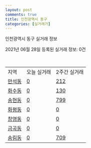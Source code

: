 ```yaml
---
layout: post
comments: true
title: 인천광역시 동구
categories: [실거래가]
---
```


인천광역시 동구 실거래 정보

2021년 06월 28일 등록된 실거래 정보: 0건

<script type="text/javascript">
  google.charts.load('current', {'packages':['corechart']});
  google.charts.setOnLoadCallback(drawChart);

  function drawChart() {
    var data = google.visualization.arrayToDataTable([['거래일', '매매', '전월세', '전매'], ['20-06', 6, 3, 1], ['20-07', 127, 51, 4], ['20-08', 73, 26, 8], ['20-09', 69, 34, 10], ['20-10', 89, 57, 5], ['20-11', 105, 26, 8], ['20-12', 95, 40, 17], ['21-01', 89, 29, 6], ['21-02', 107, 40, 13], ['21-03', 185, 46, 16], ['21-04', 139, 32, 14], ['21-05', 148, 33, 16], ['21-06', 57, 20, 6]]);

    var options = {
      title: '최근 유형별 거래량 추이',
      legend: { position: 'bottom' }
    };

    var chart = new google.visualization.LineChart(document.getElementById('columnchart_material'));
    chart.draw(data, (options));
  }
</script>

<div id="columnchart_material" style="width: 100%; margin-left: -35px"></div>
<br>
<table class="sortable">
  <tr>
    <td>지역</td>
    <td>오늘 실거래</td>
    <td>2주간 실거래</td>
  </tr>

  
  <tr class="item">
    <td><a href="2814010100.html">만석동</a></td>
    <td><a href="2814010100.html">0</a></td>
    <td><a href="2814010100.html">212</a></td>
  </tr>
    

  <tr class="item">
    <td><a href="2814010200.html">화수동</a></td>
    <td><a href="2814010200.html">0</a></td>
    <td><a href="2814010200.html">130</a></td>
  </tr>
    

  <tr class="item">
    <td><a href="2814010300.html">송현동</a></td>
    <td><a href="2814010300.html">0</a></td>
    <td><a href="2814010300.html">799</a></td>
  </tr>
    

  <tr class="item">
    <td><a href="2814010400.html">화평동</a></td>
    <td><a href="2814010400.html">0</a></td>
    <td><a href="2814010400.html">0</a></td>
  </tr>
    

  <tr class="item">
    <td><a href="2814010500.html">창영동</a></td>
    <td><a href="2814010500.html">0</a></td>
    <td><a href="2814010500.html">0</a></td>
  </tr>
    

  <tr class="item">
    <td><a href="2814010600.html">금곡동</a></td>
    <td><a href="2814010600.html">0</a></td>
    <td><a href="2814010600.html">0</a></td>
  </tr>
    

  <tr class="item">
    <td><a href="2814010700.html">송림동</a></td>
    <td><a href="2814010700.html">0</a></td>
    <td><a href="2814010700.html">709</a></td>
  </tr>
    


</table>


    